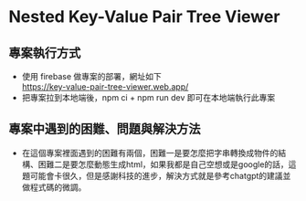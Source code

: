 # Nested Key-Value Pair Tree Viewer

## 專案執行方式
- 使用 firebase 做專案的部署，網址如下  
https://key-value-pair-tree-viewer.web.app/
- 把專案拉到本地端後，npm ci + npm run dev 即可在本地端執行此專案
## 專案中遇到的困難、問題與解決方法
- 在這個專案裡面遇到的困難有兩個，困難一是要怎麼把字串轉換成物件的結構、困難二是要怎麼動態生成html，如果我都是自己空想或是google的話，這題可能會卡很久，但是感謝科技的進步，解決方式就是參考chatgpt的建議並做程式碼的微調。
